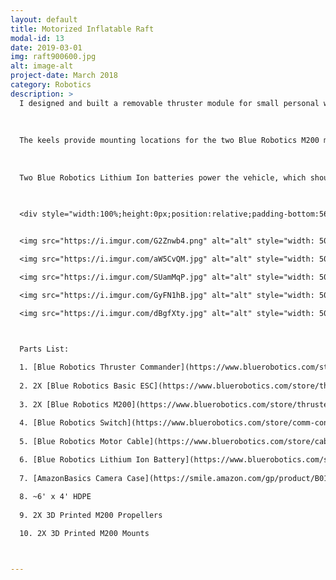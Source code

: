```yaml
---
layout: default
title: Motorized Inflatable Raft
modal-id: 13
date: 2019-03-01
img: raft900600.jpg
alt: image-alt
project-date: March 2018
category: Robotics
description: >
  I designed and built a removable thruster module for small personal watercraft. The main board and keels were routed out of HDPE, then smoothed for better hydrodynamics. It has several mounting slots for fitting to different vehicles.
  
  
  
  The keels provide mounting locations for the two Blue Robotics M200 motors. A single cable bundle runs into a waterproof case which serves as the Power + Electronics + Control box. 
  
  
  
  Two Blue Robotics Lithium Ion batteries power the vehicle, which should allow it to cruise all day. The controls are done with a Blue Robotics Thruster Commander, which provides two potentiometers that are used for speed and steering controls. I plan to add remote control as well. 
  

  
  <div style="width:100%;height:0px;position:relative;padding-bottom:56.250%;"><iframe src="https://streamable.com/s/o7dyf/pkuiny" frameborder="0" width="100%" height="100%" allowfullscreen style="width:100%;height:100%;position:absolute;left:0px;top:0px;overflow:hidden;"></iframe></div>


  <img src="https://i.imgur.com/G2Znwb4.png" alt="alt" style="width: 50%;"/>

  <img src="https://i.imgur.com/aW5CvQM.jpg" alt="alt" style="width: 50%;"/>

  <img src="https://i.imgur.com/SUamMqP.jpg" alt="alt" style="width: 50%;"/>

  <img src="https://i.imgur.com/GyFN1hB.jpg" alt="alt" style="width: 50%;"/>

  <img src="https://i.imgur.com/dBgfXty.jpg" alt="alt" style="width: 50%;"/>



  Parts List:
  
  1. [Blue Robotics Thruster Commander](https://www.bluerobotics.com/store/comm-control-power/elec-packages/cmdr-r1-rp/)
  
  2. 2X [Blue Robotics Basic ESC](https://www.bluerobotics.com/store/thrusters/speed-controllers/besc30-r3/)
  
  3. 2X [Blue Robotics M200](https://www.bluerobotics.com/store/thrusters/motors/m200-motor-r1/)

  4. [Blue Robotics Switch](https://www.bluerobotics.com/store/comm-control-power/switch/switch-10-5a-r1/)
  
  5. [Blue Robotics Motor Cable](https://www.bluerobotics.com/store/cables-connectors/cables/cab-a-3-18awg-r1/)
  
  6. [Blue Robotics Lithium Ion Battery](https://www.bluerobotics.com/store/comm-control-power/batteries/battery-li-4s-18ah-r2-rp/)
  
  7. [AmazonBasics Camera Case](https://smile.amazon.com/gp/product/B01L0LVDJO/ref=ppx_yo_dt_b_asin_title_o08_s00?ie=UTF8&psc=1)

  8. ~6' x 4' HDPE
  
  9. 2X 3D Printed M200 Propellers
  
  10. 2X 3D Printed M200 Mounts



---
```

